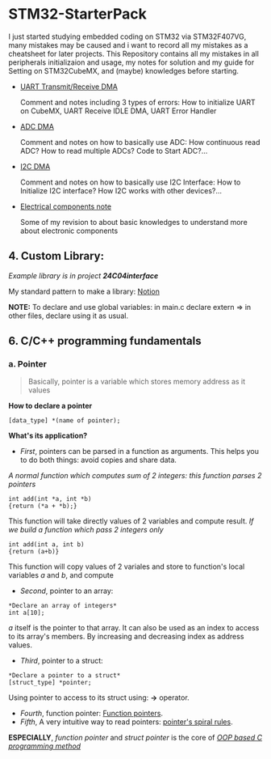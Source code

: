 # STM32-StarterPack


I just started studying embedded coding on STM32 via STM32F407VG, many mistakes may be caused and i want to record all my mistakes as a cheatsheet for later projects. This Repository contains all my mistakes in all peripherals initializaion and usage, my notes for solution and my guide for Setting on STM32CubeMX, and (maybe) knowledges before starting.

- [UART Transmit/Receive DMA](UART.md)

	Comment and notes including 3 types of errors: How to initialize UART on CubeMX, UART Receive IDLE DMA, UART Error Handler 

- [ADC DMA](ADC.md)

	Comment and notes on how to basically use ADC: How continuous read ADC? How to read multiple ADCs? Code to Start ADC?...

- [I2C DMA](I2C.md)

	Comment and notes on how to basically use I2C Interface: How to Initialize I2C interface? How I2C works with other devices?...

- [Electrical components note](Electricalcomponents.md)
	
	Some of my revision to about basic knowledges to understand more about electronic components

## 4. Custom Library: 
*Example library is in project **24C04interface***

My standard pattern to make a library: [Notion](https://fortunate-smash-efc.notion.site/Embedded-Programing-1ce6e9d260744f34bc9a1285a08cb28a)

**NOTE:** To declare and use global variables: in main.c declare extern => in other files, declare using it as usual.

## 6. C/C++ programming fundamentals
### a. Pointer
> Basically, pointer is a variable which stores memory address as it values

**How to declare a pointer**
```
[data_type] *(name of pointer);
```
**What's its application?**
- *First*, pointers can be parsed in a function as arguments. This helps you to do both things: avoid copies and share data. 

*A normal function which computes sum of 2 integers: this function parses 2 pointers*

```
int add(int *a, int *b)
{return (*a + *b);}
```

This function will take directly values of 2 variables and compute result. *If we build a function which pass 2 integers only*
```
int add(int a, int b)
{return (a+b)}
```
This function will copy values of 2 variales and store to function's local variables *a* and *b*, and compute

- *Second*, pointer to an array:
```
*Declare an array of integers*
int a[10];
```
*a* itself is the pointer to that array. It can also be used as an index to access to its array's members. By increasing and decreasing index as address values.

- *Third*, pointer to a struct:
```
*Declare a pointer to a struct*
[struct_type] *pointer;
```
Using pointer to access to its struct using: **->** operator.

- *Fourth*, function pointer: [Function pointers](function_pointer.md).
- *Fifth*, A very intuitive way to read pointers: [pointer's spiral rules](http://c-faq.com/decl/spiral.anderson.html).

**ESPECIALLY**, *function pointer* and *struct pointer* is the core of [*OOP based C programming method*](C_OOP_Programming.md)
 
